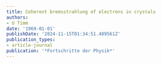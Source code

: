 ```yaml
---
title: Coherent bremsstrahlung of electrons in crystals
authors:
- U Timm
date: '1969-01-01'
publishDate: '2024-11-15T01:34:51.409561Z'
publication_types:
- article-journal
publication: '*Fortschritte der Physik*'
---
```


